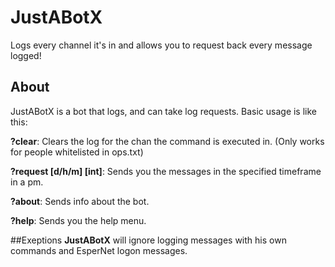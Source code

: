 # JustABotX
Logs every channel it's in and allows you to request back every message logged!

## About
JustABotX is a bot that logs, and can take log requests.
Basic usage is like this:

**?clear**: Clears the log for the chan the command is executed in. (Only works for people whitelisted in ops.txt)

**?request [d/h/m] [int]**: Sends you the messages in the specified timeframe in a pm.

**?about**: Sends info about the bot.

**?help**: Sends you the help menu.

##Exeptions
**JustABotX** will ignore logging messages with his own commands and EsperNet logon messages.
